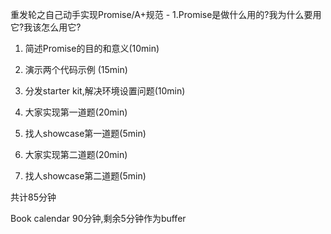 重发轮之自己动手实现Promise/A+规范 - 1.Promise是做什么用的?我为什么要用它?我该怎么用它?

1. 简述Promise的目的和意义(10min)

2. 演示两个代码示例 (15min)

3. 分发starter kit,解决环境设置问题(10min)

4. 大家实现第一道题(20min)

5. 找人showcase第一道题(5min)

6. 大家实现第二道题(20min)

7. 找人showcase第二道题(5min)

共计85分钟

Book calendar 90分钟,剩余5分钟作为buffer